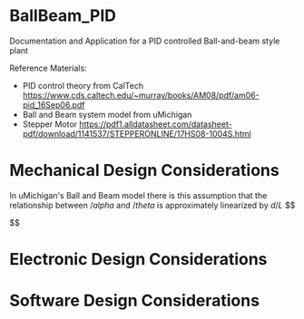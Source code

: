 # BallBeam_PID
Documentation and Application for a PID controlled Ball-and-beam style plant

Reference Materials:
  -  PID control theory from CalTech https://www.cds.caltech.edu/~murray/books/AM08/pdf/am06-pid_16Sep06.pdf
  -  Ball and Beam system model from uMichigan 
  -  Stepper Motor https://pdf1.alldatasheet.com/datasheet-pdf/download/1141537/STEPPERONLINE/17HS08-1004S.html

# Mechanical Design Considerations
In uMichigan's Ball and Beam model there is this assumption that the relationship between $/alpha$ and $/theta$ is approximately linearized by $d/L$
$$

$$

# Electronic Design Considerations

# Software Design Considerations
